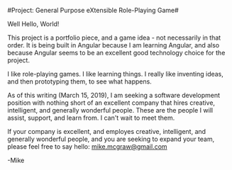#Project: General Purpose eXtensible Role-Playing Game#

Well Hello, World!

This project is a portfolio piece, and a game idea - not necessarily in that order. It is being built in Angular because I am learning Angular, and also because Angular seems to be an excellent good technology choice for the project.

I like role-playing games. I like learning things. I really like inventing ideas, and then prototyping them, to see what happens.

As of this writing (March 15, 2019), I am seeking a software development position with nothing short of an excellent company that hires creative, intelligent, and generally wonderful people. These are the people I will assist, support, and learn from. I can't wait to meet them.

If your company is excellent, and employes creative, intelligent, and generally wonderful people, and you are seeking to expand your team, please feel free to say hello: mike.mcgraw@gmail.com

-Mike





